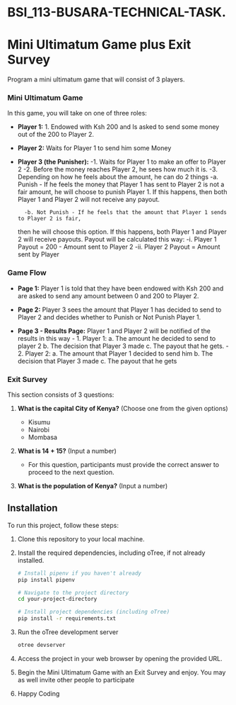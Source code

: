 # BSI_113-BUSARA-TECHNICAL-TASK.



# Mini Ultimatum Game plus Exit Survey
Program a mini ultimatum game that will consist of 3 players.
### Mini Ultimatum Game

In this game, you will take on one of three roles:

- **Player 1:** 1. Endowed with Ksh 200 and  Is asked to send some money out of the 200 to Player 2.
- **Player 2:** Waits for Player 1 to send him some Money
- **Player 3 (the Punisher):** 
    -1. Waits for Player 1 to make an offer to Player 2
    -2. Before the money reaches Player 2, he sees how much it is.
    -3. Depending on how he feels about the amount, he can do 2 things
        -a. Punish - If he feels the money that Player 1 has sent to Player 2 is not a fair
    amount, he will choose to punish Player 1. If this happens, then both Player 1
    and Player 2 will not receive any payout.

        -b. Not Punish - If he feels that the amount that Player 1 sends to Player 2 is fair,
    then he will choose this option. If this happens, both Player 1 and Player 2 will
    receive payouts. Payout will be calculated this way:
            -i. Player 1 Payout = 200 - Amount sent to Player 2
            -ii. Player 2 Payout = Amount sent by Player

### Game Flow

- **Page 1:** Player 1 is told that they have been endowed with Ksh 200 and are asked to send any amount between 0 and 200 to Player 2.

- **Page 2:** Player 3 sees the amount that Player 1 has decided to send to Player 2 and decides whether to Punish or Not Punish Player 1.

- **Page 3 - Results Page:** Player 1 and Player 2 will be notified of the results in this way
         - 1. Player 1:
            a. The amount he decided to send to player 2
            b. The decision that Player 3 made
            c. The payout that he gets.
        - 2. Player 2:
            a. The amount that Player 1 decided to send him
            b. The decision that Player 3 made
            c. The payout that he gets
### Exit Survey

This section consists of 3 questions:

1. **What is the capital City of Kenya?** (Choose one from the given options)
   - Kisumu
   - Nairobi
   - Mombasa

2. **What is 14 + 15?** (Input a number)
   - For this question, participants must provide the correct answer to proceed to the next question.

3. **What is the population of Kenya?** (Input a number)

## Installation

To run this project, follow these steps:

1. Clone this repository to your local machine.

2. Install the required dependencies, including oTree, if not already installed. 

   ```bash
   # Install pipenv if you haven't already
   pip install pipenv

   # Navigate to the project directory
   cd your-project-directory

   # Install project dependencies (including oTree)
   pip install -r requirements.txt
   
3. Run the oTree development server
   ```bash
   otree devserver
4. Access the project in your web browser by opening the provided URL.
5. Begin the Mini Ultimatum Game with an Exit Survey and enjoy. You may as well invite other people to participate
6. Happy Coding